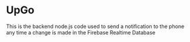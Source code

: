 # UpGo
This is the backend node.js code used to send a notification to the phone any time a change is made in the Firebase Realtime Database
